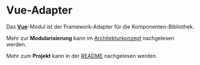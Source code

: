 # Vue-Adapter

Das [**Vue**](https://v3.vue.org)-Modul ist der Framework-Adapter für die Komponenten-Bibliothek.

Mehr zur **Modularisierung** kann im [Architekturkonzept](https://github.com/leanupjs/kolibri/blob/main/docs/ARCHITECTURE.md) nachgelesen werden.

Mehr zum **Projekt** kann in der [README](https://github.com/leanupjs/kolibri/#readme) nachgelesen werden.
